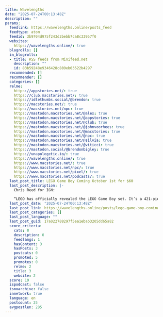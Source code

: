 ```yaml
---
title: Wavelengths
date: "2025-07-24T00:13:48Z"
description: ""
params:
  feedlink: https://wavelengths.online/posts_feed
  feedtype: atom
  feedid: 3b9704d975f243d2bebb7ca8c33957f0
  websites:
    https://wavelengths.online/: true
  blogrolls: []
  in_blogrolls:
  - title: RSS feeds from Minifeed.net
    description: ""
    id: 83b59248e9346428c889eb03522b4297
  recommended: []
  recommender: []
  categories: []
  relme:
    https://appstories.net/: true
    https://club.macstories.net/: true
    https://idlethumbs.social/@brendon: true
    https://macstories.net/: true
    https://macstories.net/npc: true
    https://mastodon.macstories.net/@alex: true
    https://mastodon.macstories.net/@appstories: true
    https://mastodon.macstories.net/@club: true
    https://mastodon.macstories.net/@johnvoorhees: true
    https://mastodon.macstories.net/@macstories: true
    https://mastodon.macstories.net/@npc: true
    https://mastodon.macstories.net/@silvia: true
    https://mastodon.macstories.net/@viticci: true
    https://mastodon.social/@brendonbigley: true
    https://unapologetic.io/: true
    https://wavelengths.online/: true
    https://www.macstories.net/: true
    https://www.macstories.net/npc/: true
    https://www.macstories.net/pixel/: true
    https://www.macstories.net/podcasts/: true
  last_post_title: LEGO Game Boy Coming October 1st for $60
  last_post_description: |-
    Chris Reed for IGN:

    “LEGO has officially revealed the LEGO Game Boy set. It’s a 421-piece set that, when built, looks like a near 1:1 scale replica of Nintendo’s gaming...
  last_post_date: "2025-07-24T00:13:48Z"
  last_post_link: https://wavelengths.online/posts/lego-game-boy-coming-october-1st-for-60
  last_post_categories: []
  last_post_language: ""
  last_post_guid: 17a022788297f5ea1ebab3205dd65a82
  score_criteria:
    cats: 0
    description: 0
    feedlangs: 1
    hasContent: 3
    hasPosts: 3
    postcats: 0
    promoted: 5
    promotes: 0
    relme: 2
    title: 3
    website: 2
  score: 19
  ispodcast: false
  isnoarchive: false
  innetwork: true
  language: en
  postcount: 25
  avgpostlen: 285
---
```

